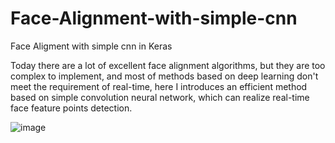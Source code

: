 # Face-Alignment-with-simple-cnn
Face Aligment with simple cnn in Keras 

Today there are a lot of excellent face alignment algorithms, but they are too complex to implement, and most of methods based on deep learning don't meet the requirement of real-time, here I introduces an efficient method based on simple convolution neural network, which can realize real-time face feature points detection.

![image](https://github.com/bruceyang2012/Face-Alignment-with-simple-cnn/master/readme/predicted.png)
